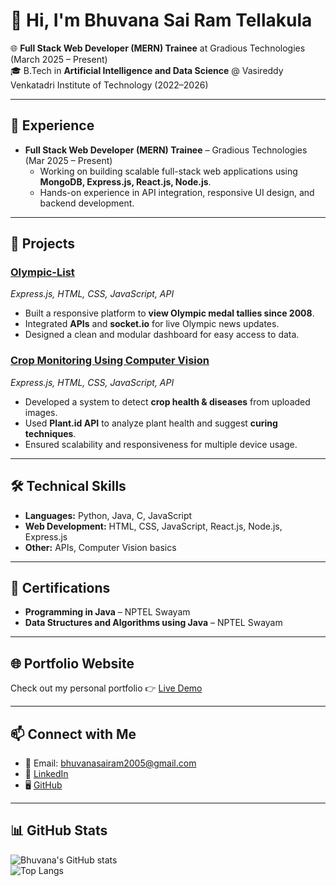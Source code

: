 
<!--
**Bhuvansairam05/Bhuvansairam05** is a ✨ _special_ ✨ repository because its `README.md` (this file) appears on your GitHub profile.

Here are some ideas to get you started:

- 🔭 I’m currently working on ...
- 🌱 I’m currently learning ...
- 👯 I’m looking to collaborate on ...
- 🤔 I’m looking for help with ...
- 💬 Ask me about ...
- 📫 How to reach me: ...
- 😄 Pronouns: ...
- ⚡ Fun fact: ...
-->
# 👋 Hi, I'm Bhuvana Sai Ram Tellakula  

🌐 **Full Stack Web Developer (MERN) Trainee** at Gradious Technologies (March 2025 – Present)  
🎓 B.Tech in **Artificial Intelligence and Data Science** @ Vasireddy Venkatadri Institute of Technology (2022–2026)  

---

## 💼 Experience
- **Full Stack Web Developer (MERN) Trainee** – Gradious Technologies (Mar 2025 – Present)  
  - Working on building scalable full-stack web applications using **MongoDB, Express.js, React.js, Node.js**.  
  - Hands-on experience in API integration, responsive UI design, and backend development.  

---

## 🚀 Projects

### [Olympic-List](https://github.com/Bhuvansairam05/Olympics-List)  
*Express.js, HTML, CSS, JavaScript, API*  
- Built a responsive platform to **view Olympic medal tallies since 2008**.  
- Integrated **APIs** and **socket.io** for live Olympic news updates.  
- Designed a clean and modular dashboard for easy access to data.  

### [Crop Monitoring Using Computer Vision](https://github.com/Bhuvansairam05/Crop-Monitoring-Using-Computer-Vision)  
*Express.js, HTML, CSS, JavaScript, API*  
- Developed a system to detect **crop health & diseases** from uploaded images.  
- Used **Plant.id API** to analyze plant health and suggest **curing techniques**.  
- Ensured scalability and responsiveness for multiple device usage.  

---

## 🛠 Technical Skills
- **Languages:** Python, Java, C, JavaScript  
- **Web Development:** HTML, CSS, JavaScript, React.js, Node.js, Express.js  
- **Other:** APIs, Computer Vision basics  

---

## 📜 Certifications
- **Programming in Java** – NPTEL Swayam  
- **Data Structures and Algorithms using Java** – NPTEL Swayam  

---

## 🌐 Portfolio Website
Check out my personal portfolio 👉 [Live Demo](https://portfolio-zeta-beryl-50xtyuylqz.vercel.app/)  

---

## 📫 Connect with Me
- 📧 Email: bhuvanasairam2005@gmail.com  
- 💼 [LinkedIn](https://www.linkedin.com/in/bhuvan0405)  
- 🖥 [GitHub](https://github.com/Bhuvansairam05)  

---

## 📊 GitHub Stats
![Bhuvana's GitHub stats](https://github-readme-stats.vercel.app/api?username=Bhuvansairam05&show_icons=true&theme=radical)  
![Top Langs](https://github-readme-stats.vercel.app/api/top-langs/?username=Bhuvansairam05&layout=compact&theme=radical)  
